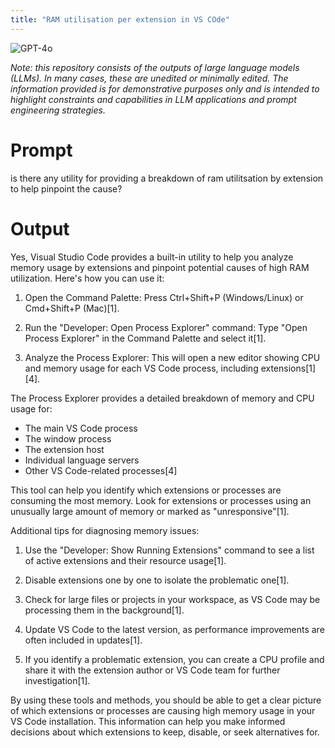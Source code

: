 ```yaml
---
title: "RAM utilisation per extension in VS COde"
---
```

![GPT-4o](https://img.shields.io/badge/GPT--4o-3333FF?style=for-the-badge&logo=openai&logoColor=white)



*Note: this repository consists of the outputs of large language models (LLMs). In many cases, these are unedited or minimally edited. The information provided is for demonstrative purposes only and is intended to highlight constraints and capabilities in LLM applications and prompt engineering strategies.*


# Prompt

is there any utility for providing a breakdown of ram utilitsation by extension to help pinpoint the cause?




# Output

Yes, Visual Studio Code provides a built-in utility to help you analyze memory usage by extensions and pinpoint potential causes of high RAM utilization. Here's how you can use it:

1. Open the Command Palette:
   Press Ctrl+Shift+P (Windows/Linux) or Cmd+Shift+P (Mac)[1].

2. Run the "Developer: Open Process Explorer" command:
   Type "Open Process Explorer" in the Command Palette and select it[1].

3. Analyze the Process Explorer:
   This will open a new editor showing CPU and memory usage for each VS Code process, including extensions[1][4].

The Process Explorer provides a detailed breakdown of memory and CPU usage for:

- The main VS Code process
- The window process
- The extension host
- Individual language servers
- Other VS Code-related processes[4]

This tool can help you identify which extensions or processes are consuming the most memory. Look for extensions or processes using an unusually large amount of memory or marked as "unresponsive"[1].

Additional tips for diagnosing memory issues:

1. Use the "Developer: Show Running Extensions" command to see a list of active extensions and their resource usage[1].

2. Disable extensions one by one to isolate the problematic one[1].

3. Check for large files or projects in your workspace, as VS Code may be processing them in the background[1].

4. Update VS Code to the latest version, as performance improvements are often included in updates[1].

5. If you identify a problematic extension, you can create a CPU profile and share it with the extension author or VS Code team for further investigation[1].

By using these tools and methods, you should be able to get a clear picture of which extensions or processes are causing high memory usage in your VS Code installation. This information can help you make informed decisions about which extensions to keep, disable, or seek alternatives for.

 